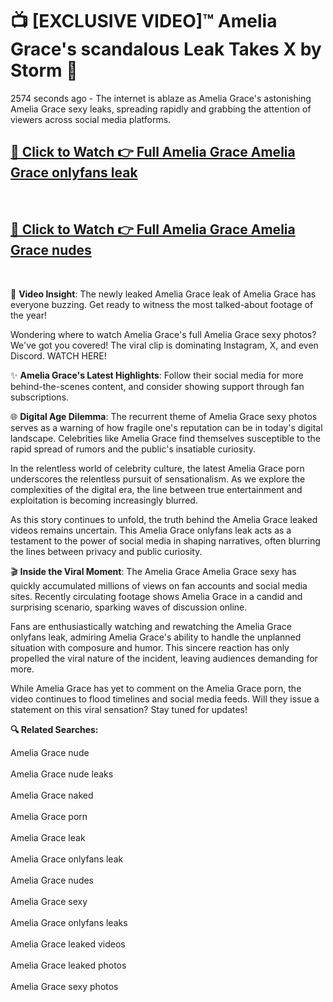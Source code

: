 # 📺 [EXCLUSIVE VIDEO]™ Amelia Grace's scandalous Leak Takes X by Storm 🚀

2574 seconds ago - The internet is ablaze as Amelia Grace's astonishing Amelia Grace sexy leaks, spreading rapidly and grabbing the attention of viewers across social media platforms.

<h2><a href="https://github-6l9.pages.dev/link1">🔗 Click to Watch 👉 Full Amelia Grace Amelia Grace onlyfans leak</a></h2><br>
<h2><a href="https://github-6l9.pages.dev/link2">🔗 Click to Watch 👉 Full Amelia Grace Amelia Grace nudes</a></h2><br>

🎥 **Video Insight**: The newly leaked Amelia Grace leak of Amelia Grace has everyone buzzing. Get ready to witness the most talked-about footage of the year!

Wondering where to watch Amelia Grace's full Amelia Grace sexy photos? We've got you covered! The viral clip is dominating Instagram, X, and even Discord. WATCH HERE!

✨ **Amelia Grace's Latest Highlights**: Follow their social media for more behind-the-scenes content, and consider showing support through fan subscriptions.

🌐 **Digital Age Dilemma**: The recurrent theme of Amelia Grace sexy photos serves as a warning of how fragile one's reputation can be in today's digital landscape. Celebrities like Amelia Grace find themselves susceptible to the rapid spread of rumors and the public's insatiable curiosity.

In the relentless world of celebrity culture, the latest Amelia Grace porn underscores the relentless pursuit of sensationalism. As we explore the complexities of the digital era, the line between true entertainment and exploitation is becoming increasingly blurred.

As this story continues to unfold, the truth behind the Amelia Grace leaked videos remains uncertain. This Amelia Grace onlyfans leak acts as a testament to the power of social media in shaping narratives, often blurring the lines between privacy and public curiosity.

🎬 **Inside the Viral Moment**: The Amelia Grace Amelia Grace sexy has quickly accumulated millions of views on fan accounts and social media sites. Recently circulating footage shows Amelia Grace in a candid and surprising scenario, sparking waves of discussion online.

Fans are enthusiastically watching and rewatching the Amelia Grace onlyfans leak, admiring Amelia Grace's ability to handle the unplanned situation with composure and humor. This sincere reaction has only propelled the viral nature of the incident, leaving audiences demanding for more.

While Amelia Grace has yet to comment on the Amelia Grace porn, the video continues to flood timelines and social media feeds. Will they issue a statement on this viral sensation? Stay tuned for updates!

<strong>🔍 Related Searches:</strong>

Amelia Grace nude
<br><br>
Amelia Grace nude leaks
<br><br>
Amelia Grace naked
<br><br>
Amelia Grace porn
<br><br>
Amelia Grace leak
<br><br>
Amelia Grace onlyfans leak
<br><br>
Amelia Grace nudes
<br><br>
Amelia Grace sexy
<br><br>
Amelia Grace onlyfans leaks
<br><br>
Amelia Grace leaked videos
<br><br>
Amelia Grace leaked photos
<br><br>
Amelia Grace sexy photos
<br><br>

